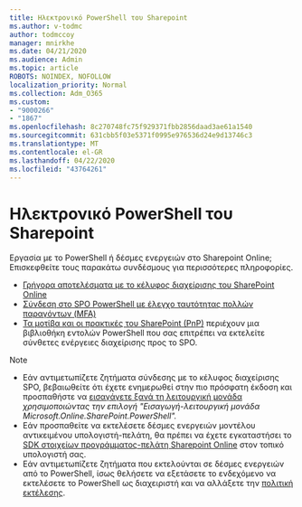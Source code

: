 ```yaml
---
title: Ηλεκτρονικό PowerShell του Sharepoint
ms.author: v-todmc
author: todmccoy
manager: mnirkhe
ms.date: 04/21/2020
ms.audience: Admin
ms.topic: article
ROBOTS: NOINDEX, NOFOLLOW
localization_priority: Normal
ms.collection: Adm_O365
ms.custom:
- "9000266"
- "1867"
ms.openlocfilehash: 8c270748fc75f929371fbb2856daad3ae61a1540
ms.sourcegitcommit: 631cbb5f03e5371f0995e976536d24e9d13746c3
ms.translationtype: MT
ms.contentlocale: el-GR
ms.lasthandoff: 04/22/2020
ms.locfileid: "43764261"
---
```

# <a name="sharepoint-online-powershell"></a>Ηλεκτρονικό PowerShell του Sharepoint

Εργασία με το PowerShell ή δέσμες ενεργειών στο Sharepoint Online; Επισκεφθείτε τους παρακάτω συνδέσμους για περισσότερες πληροφορίες.
- [Γρήγορα αποτελέσματα με το κέλυφος διαχείρισης του SharePoint Online](https://docs.microsoft.com/powershell/sharepoint/sharepoint-online/connect-sharepoint-online?view=sharepoint-ps)
- [Σύνδεση στο SPO PowerShell με έλεγχο ταυτότητας πολλών παραγόντων (MFA)](https://docs.microsoft.com/powershell/sharepoint/sharepoint-online/connect-sharepoint-online?view=sharepoint-ps#to-connect-with-multifactor-authentication-mfa)
- [Τα μοτίβα και οι πρακτικές του SharePoint (PnP)](https://docs.microsoft.com/powershell/sharepoint/sharepoint-pnp/sharepoint-pnp-cmdlets?view=sharepoint-ps) περιέχουν μια βιβλιοθήκη εντολών PowerShell που σας επιτρέπει να εκτελείτε σύνθετες ενέργειες διαχείρισης προς το SPO.

> [!NOTE]
> - Εάν αντιμετωπίζετε ζητήματα σύνδεσης με το κέλυφος διαχείρισης SPO, βεβαιωθείτε ότι έχετε ενημερωθεί στην πιο πρόσφατη έκδοση και προσπαθήστε να [εισαγάγετε ξανά τη λειτουργική μονάδα](https://docs.microsoft.com/powershell/developer/module/importing-a-powershell-module) *χρησιμοποιώντας την επιλογή "Εισαγωγή-λειτουργική μονάδα Microsoft.Online.SharePoint.PowerShell".*
> - Εάν προσπαθείτε να εκτελέσετε δέσμες ενεργειών μοντέλου αντικειμένου υπολογιστή-πελάτη, θα πρέπει να έχετε εγκαταστήσει το [SDK στοιχείων προγράμματος-πελάτη Sharepoint Online](https://www.microsoft.com/download/details.aspx?id=42038) στον τοπικό υπολογιστή σας.
> - Εάν αντιμετωπίζετε ζητήματα που εκτελούνται σε δέσμες ενεργειών από το PowerShell, ίσως θελήσετε να εξετάσετε το ενδεχόμενο να εκτελέσετε το PowerShell ως διαχειριστή και να αλλάξετε την [πολιτική εκτέλεσης](https://docs.microsoft.com/powershell/module/microsoft.powershell.core/about/about_execution_policies?view=powershell-6).